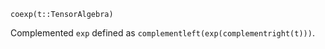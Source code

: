```
coexp(t::TensorAlgebra)
```

Complemented `exp` defined as `complementleft(exp(complementright(t)))`.
